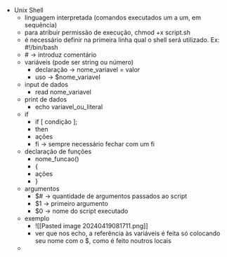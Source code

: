 * Unix Shell
	* linguagem interpretada (comandos executados um a um, em sequência)
	* para atribuir permissão de execução, chmod +x script.sh
	* é necessário definir na primeira linha qual o shell será utilizado. Ex: #!/bin/bash
	* \# -> introduz comentário
	* variáveis (pode ser string ou número)
		* declaração -> nome_variavel = valor
		* uso -> $nome_variavel
	* input de dados
		* read nome_variavel
	* print de dados
		* echo variavel_ou_literal
	* if
		* if \[ condição \];
		* then
		* ações
		* fi -> sempre necessário fechar com um fi
	* declaração de funções
		* nome_funcao()
		* {
		* ações
		* }
	* argumentos
		* $\# -> quantidade de argumentos passados ao script
		* $1 -> primeiro argumento
		* $0 -> nome do script executado
	* exemplo
		* ![[Pasted image 20240419081711.png]]
		* ver que nos echo, a referência às variáveis é feita só colocando seu nome com o $, como é feito noutros locais
	* 